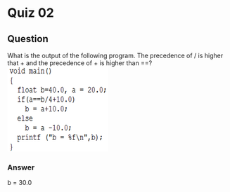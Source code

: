 Quiz 02
=======  

Question
--------  
What is the output of the following program. The precedence of / is higher that + and the precedence of + is higher than ==?  
![alt text](https://github.com/UtkarshPathrabe/Computer-Programming-BITS-Pilani/blob/master/Lecture%20Quizzes/Week%2004/Quiz0201.png "Mask")  

### Answer 
b = 30.0  
